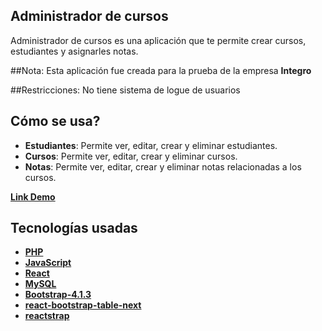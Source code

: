 ## Administrador de cursos
Administrador de cursos es una aplicación que te permite crear cursos, estudiantes y asignarles notas.

##Nota:
Esta aplicación fue creada para la prueba de la empresa **Integro**

##Restricciones:
No tiene sistema de logue de usuarios

## Cómo se usa?
- **Estudiantes**: Permite ver, editar, crear y eliminar estudiantes.
- **Cursos**: Permite ver, editar, crear y eliminar cursos.
- **Notas**: Permite ver, editar, crear y eliminar notas relacionadas a los cursos.

**[Link Demo](http://localhost/)**


## Tecnologías usadas

- **[PHP](http://php.net/)**
- **[JavaScript](https://www.javascript.com/)**
- **[React](https://es.reactjs.org/)**
- **[MySQL](https://www.mysql.com/)**
- **[Bootstrap-4.1.3](https://getbootstrap.com/docs/4.1/getting-started/download/)**
- **[react-bootstrap-table-next](https://github.com/react-bootstrap-table/react-bootstrap-table2)**
- **[reactstrap](https://reactstrap.github.io/)**